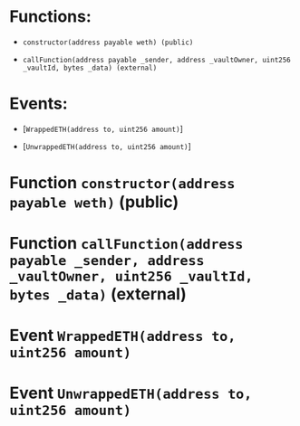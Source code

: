# Functions:

- `constructor(address payable weth) (public)`

- `callFunction(address payable _sender, address _vaultOwner, uint256 _vaultId, bytes _data) (external)`

# Events:

- [`WrappedETH(address to, uint256 amount)`]

- [`UnwrappedETH(address to, uint256 amount)`]

# Function `constructor(address payable weth)` (public)

# Function `callFunction(address payable _sender, address _vaultOwner, uint256 _vaultId, bytes _data)` (external)

# Event `WrappedETH(address to, uint256 amount)`

# Event `UnwrappedETH(address to, uint256 amount)`

